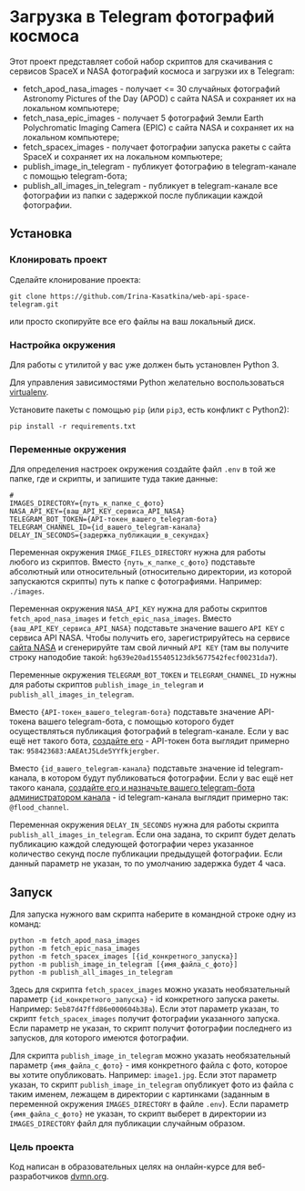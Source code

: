 # Загрузка в Telegram фотографий космоса

Этот проект представляет собой набор скриптов для скачивания с сервисов SpaceX и NASA фотографий космоса и загрузки их в Telegram:
- fetch_apod_nasa_images - получает <= 30 случайных фотографий Astronomy Pictures of the Day (APOD) с сайта NASA и сохраняет их на локальном компьютере;
- fetch_nasa_epic_images - получает 5 фотографий Земли Earth Polychromatic Imaging Camera (EPIC) с сайта NASA и сохраняет их на локальном компьютере;
- fetch_spacex_images - получает фотографии запуска ракеты с сайта SpaceX и сохраняет их на локальном компьютере;
- publish_image_in_telegram - публикует фотографию в telegram-канале с помощью telegram-бота;
- publish_all_images_in_telegram - публикует в telegram-канале все фотографии из папки с задержкой после публикации каждой фотографии.

## Установка

### Клонировать проект
Сделайте клонирование проекта:
```
git clone https://github.com/Irina-Kasatkina/web-api-space-telegram.git
```
или просто скопируйте все его файлы на ваш локальный диск.

### Настройка окружения

Для работы с утилитой у вас уже должен быть установлен Python 3.

Для управления зависимостями Python желательно воспользоваться [virtualenv](https://pypi.org/project/virtualenv/).

Установите пакеты с помощью `pip` (или `pip3`, есть конфликт с Python2):
```
pip install -r requirements.txt
```

### Переменные окружения

Для определения настроек окружения создайте файл `.env` в той же папке, где и скрипты, и запишите туда такие данные: 
```
#
IMAGES_DIRECTORY={путь_к_папке_с_фото}
NASA_API_KEY={ваш_API_KEY_сервиса_API_NASA}
TELEGRAM_BOT_TOKEN={API-токен_вашего_telegram-бота}
TELEGRAM_CHANNEL_ID={id_вашего_telegram-канала}
DELAY_IN_SECONDS={задержка_публикации_в_секундах}
```
Переменная окружения `IMAGE_FILES_DIRECTORY` нужна для работы любого из скриптов. Вместо `{путь_к_папке_с_фото}` подставьте абсолютный или относительный (относительно директории, из которой запускаются скрипты) путь к папке с фотографиями. Например: `./images`.

Переменная окружения `NASA_API_KEY` нужна для работы скриптов `fetch_apod_nasa_images` и `fetch_epic_nasa_images`. Вместо `{ваш_API_KEY_сервиса_API_NASA}` подставьте значение вашего `API KEY` с сервиса API NASA. Чтобы получить его, зарегистрируйтесь на сервисе [сайта NASA](https://api.nasa.gov/) и сгенерируйте там свой личный `API KEY` (там вы получите строку наподобие такой: `hg639e20ad155405123dk5677542fecf00231da7`).

Переменные окружения `TELEGRAM_BOT_TOKEN` и `TELEGRAM_CHANNEL_ID` нужны для работы скриптов `publish_image_in_telegram` и `publish_all_images_in_telegram`. 

Вместо `{API-токен_вашего_telegram-бота}` подставьте значение API-токена вашего telegram-бота, с помощью которого будет осуществляться публикация фотографий в telegram-канале. Если у вас ещё нет такого бота, [создайте его](https://way23.ru/регистрация-бота-в-telegram.html) - API-токен бота выглядит примерно так: `958423683:AAEAtJ5Lde5YYfkjergber`.

Вместо `{id_вашего_telegram-канала}` подставьте значение id telegram-канала, в котором будут публиковаться фотографии. Если у вас ещё нет такого канала, [создайте его и назначьте вашего telegram-бота администратором канала](https://smmplanner.com/blog/otlozhennyj-posting-v-telegram/) - id telegram-канала выглядит примерно так: `@flood_channel`.

Переменная окружения `DELAY_IN_SECONDS` нужна для работы скрипта `publish_all_images_in_telegram`. Если она задана, то скрипт будет делать публикацию каждой следующей фотографии через указанное количество секунд после публикации предыдущей фотографии. Если данный параметр не указан, то по умолчанию задержка будет 4 часа.

## Запуск

Для запуска нужного вам скрипта наберите в командной строке одну из команд:
```
python -m fetch_apod_nasa_images
python -m fetch_epic_nasa_images
python -m fetch_spacex_images [{id_конкретного_запуска}]
python -m publish_image_in_telegram [{имя_файла_с_фото}]
python -m publish_all_images_in_telegram
```
Здесь для скрипта `fetch_spacex_images` можно указать необязательный параметр `{id_конкретного_запуска}` - id конкретного запуска ракеты. Например: `5eb87d47ffd86e000604b38a`). Если этот параметр указан, то скрипт `fetch_spacex_images` получит фотографии указанного запуска. Если параметр не указан, то скрипт получит фотографии последнего из запусков, для которого имеются фотографии.

Для скрипта `publish_image_in_telegram` можно указать необязательный параметр `{имя_файла_с_фото}` - имя конкретного файла с фото, которое вы хотите опубликовать. Например: `image1.jpg`. Если этот параметр указан, то скрипт `publish_image_in_telegram` опубликует фото из файла с таким именем, лежащем в директории с картинками (заданным в переменной окружения `IMAGES_DIRECTORY` в файле `.env`). Если параметр `{имя_файла_с_фото}` не указан, то скрипт выберет в директории из `IMAGES_DIRECTORY` файл для публикации случайным образом.

### Цель проекта

Код написан в образовательных целях на онлайн-курсе для веб-разработчиков [dvmn.org](https://dvmn.org/).